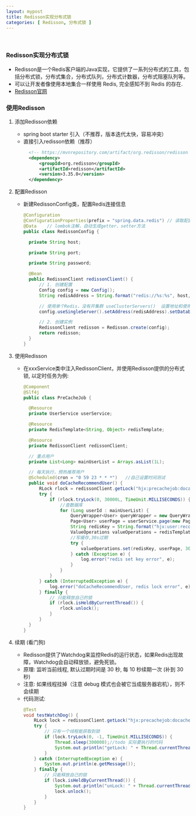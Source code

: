 ```yaml
---
layout: mypost
title: Redisson实现分布式锁
categories: [ Redisson, 分布式锁 ]
---
```


<br>

### Redisson实现分布式锁

- Redisson是一个Redis客户端的Java实现，它提供了一系列分布式的工具，包括分布式锁，分布式集合，分布式队列，分布式计数器，分布式阻塞队列等。
- 可以让开发者像使用本地集合一样使用 Redis, 完全感知不到 Redis 的存在.
- [ Redisson官网 ](https://github.com/redisson/redisson)

### 使用Redisson

1. 添加Redisson依赖
    - spring boot starter 引入（不推荐，版本迭代太快，容易冲突）
    - 直接引入redisson依赖（推荐）
       ```xml
         <!-- https://mvnrepository.com/artifact/org.redisson/redisson -->
         <dependency>
             <groupId>org.redisson</groupId>
             <artifactId>redisson</artifactId>
             <version>3.35.0</version>
         </dependency>
       ```

2. 配置Redisson
    - 新建RedissonConfig类，配置Redis连接信息
       ```java
       @Configuration
       @ConfigurationProperties(prefix = "spring.data.redis") // 读取配置文件中的redis配置
       @Data    // lombok注解，自动生成getter、setter方法
       public class RedissonConfig {
    
         private String host;
    
         private String port;
    
         private String password;
    
         @Bean
         public RedissonClient redissonClient() {
             // 1. 创建配置
             Config config = new Config();
             String redisAddress = String.format("redis://%s:%s", host, port);
    
             // 使用单个Redis，没有开集群 useClusterServers()  设置地址和使用库
             config.useSingleServer().setAddress(redisAddress).setDatabase(3).setPassword(password);
    
             // 2. 创建实例
             RedissonClient redisson = Redisson.create(config);
             return redisson;
         }
       }
       ```

3. 使用Redisson
    - 在xxxService类中注入RedissonClient，并使用Redisson提供的分布式锁, 以定时任务为例:
       ```java
       @Component
       @Slf4j
       public class PreCacheJob {
    
         @Resource
         private UserService userService;
    
         @Resource
         private RedisTemplate<String, Object> redisTemplate;
    
         @Resource
         private RedissonClient redissonClient;
    
         // 重点用户
         private List<Long> mainUserList = Arrays.asList(1L);
    
         // 每天执行，预热推荐用户
         @Scheduled(cron = "0 59 23 * * *")   //自己设置时间测试
         public void doCacheRecommendUser() {
             RLock rlock = redissonClient.getLock("hjx:precachejob:docache:lock");
             try {
                 if (rlock.tryLock(0, 30000L, TimeUnit.MILLISECONDS)) {
                     //查数据库
                     for (Long userId : mainUserList) {
                         QueryWrapper<User> queryWrapper = new QueryWrapper<>();
                         Page<User> userPage = userService.page(new Page<>(1, 20), queryWrapper);
                         String redisKey = String.format("hjx:user:recommend:%s", userId);
                         ValueOperations valueOperations = redisTemplate.opsForValue();
                         //写缓存,30s过期
                         try {
                             valueOperations.set(redisKey, userPage, 30000, TimeUnit.MILLISECONDS);
                         } catch (Exception e) {
                             log.error("redis set key error", e);
                         }
                     }
                 }
             } catch (InterruptedException e) {
                 log.error("doCacheRecommendUser, redis lock error", e);
             } finally {
                 // 只能释放自己的锁
                 if (rlock.isHeldByCurrentThread()) {
                     rlock.unlock();
                 }
             }
         }
       } 
       ```

4. 续期 (看门狗)
    - Redisson提供了Watchdog来监控Redis的运行状态，如果Redis出现故障，Watchdog会自动释放锁，避免死锁。
    - 原理: 监听当前线程, 默认过期时间是 30 秒, 每 10 秒续期一次 (补到 30 秒)
    - 注意: 如果线程挂掉（注意 debug 模式也会被它当成服务器宕机），则不会续期
    - 代码测试:
       ```java
       @Test
       void testWatchDog() {
           RLock lock = redissonClient.getLock("hjx:precachejob:docache:lock");
           try {
               // 只有一个线程能获取到锁
               if (lock.tryLock(0, -1, TimeUnit.MILLISECONDS)) {
                   Thread.sleep(300000);//todo 实际要执行的代码
                   System.out.println("getLock: " + Thread.currentThread().getId());
               }
           } catch (InterruptedException e) {
               System.out.println(e.getMessage());
           } finally {
               // 只能释放自己的锁
               if (lock.isHeldByCurrentThread()) {
                   System.out.println("unLock: " + Thread.currentThread().getId());
                   lock.unlock();
               }
           }
       }
       ```